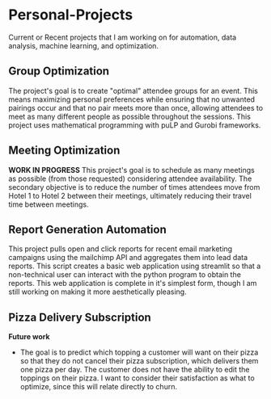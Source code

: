 # Personal-Projects
Current or Recent projects that I am working on for automation, data analysis, machine learning, and optimization. 

## Group Optimization 
The project's goal is to create "optimal" attendee groups for an event. This means maximizing personal preferences while ensuring that no unwanted pairings occur and that no pair meets more than once, allowing attendees to meet as many different people as possible throughout the sessions. This project uses mathematical programming with puLP and Gurobi frameworks. 

## Meeting Optimization 
**WORK IN PROGRESS** 
This project's goal is to schedule as many meetings as possible (from those requested) considering attendee availability. The secondary objective is to reduce the number of times attendees move from Hotel 1 to Hotel 2 between their meetings, ultimately reducing their travel time between meetings.

## Report Generation Automation 
This project pulls open and click reports for recent email marketing campaigns using the mailchimp API and aggregates them into lead data reports. This script creates a basic web application using streamlit so that a non-technical user can interact with the python program to obtain the reports. This web application is complete in it's simplest form, though I am still working on making it more aesthetically pleasing. 

## Pizza Delivery Subscription 
**Future work** 
- The goal is to predict which topping a customer will want on their pizza so that they do not cancel their pizza subscription, which delivers them one pizza per day. The customer does not have the ability to edit the toppings on their pizza. I want to consider their satisfaction as what to optimize, since this will relate directly to churn. 